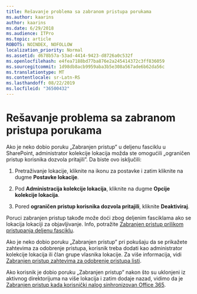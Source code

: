 ```yaml
---
title: Rešavanje problema sa zabranom pristupa porukama
ms.author: kaarins
author: kaarins
ms.date: 6/29/2018
ms.audience: ITPro
ms.topic: article
ROBOTS: NOINDEX, NOFOLLOW
localization_priority: Normal
ms.assetid: d678b57a-53ad-4414-9423-d8726a0c532f
ms.openlocfilehash: e4fea7188bd77ba876e2a245414372c3ff836059
ms.sourcegitcommit: 1d98db8acb9959aba3b5e308a567ade6b62da56c
ms.translationtype: MT
ms.contentlocale: sr-Latn-RS
ms.lasthandoff: 08/22/2019
ms.locfileid: "36500432"
---
```

# <a name="troubleshoot-access-denied-messages"></a>Rešavanje problema sa zabranom pristupa porukama

Ako je neko dobio poruku „Zabranjen pristup” u deljenu fasciklu u SharePoint, administrator kolekcije lokacija možda ste omogućili „ograničen pristup korisnika dozvola pritajili”. Da biste ovo isključili: 
  
1. Pretraživanje lokacije, kliknite na ikonu za postavke i zatim kliknite na dugme **Postavke lokacije**.
    
2. Pod **Administracija kolekcije lokacija**, kliknite na dugme **Opcije kolekcije lokacija**.
    
3. Pored **ograničen pristup korisnika dozvola pritajili**, kliknite **Deaktiviraj**.
    
Poruci zabranjen pristup takođe može doći zbog deljenim fasciklama ako se lokacija lokaciji za objavljivanje. Info, potražite [Zabranjen pristup prilikom pristupanja deljenu fasciklu](https://go.microsoft.com/fwlink/?linkid=2004317).
  
Ako je neko dobio poruku „Zabranjen pristup” pri pokušaju da se prikažete zahtevima za odobrenje pristupa, korisnik treba dodati kao administrator kolekcije lokacija ili član grupe vlasnika lokacije. Za više informacija, vidi [Zabranjen pristup zahtevima za odobrenje pristupa listi](https://go.microsoft.com/fwlink/?linkid=2004220).
  
Ako korisnik je dobio poruku „Zabranjen pristup” nakon što su uklonjeni iz aktivnog direktorijuma na više lokacija i zatim dodaje nazad, vidimo da je [Zabranjen pristup kada korisnički nalog sinhronizovan Office 365](https://go.microsoft.com/fwlink/?linkid=2004318).
  

